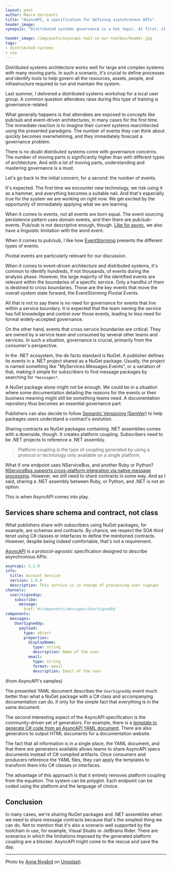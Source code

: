 ```yaml
---
layout: post
author: Mauro Servienti
title: "AsyncAPI, a specification for defining asynchronous APIs"
header_image: 
synopsis: "Distributed systems governance is a hot topic. At first, it might feel overwhelming. It's important to understand what we need to govern and which tools can help."

header_image: /img/posts/asyncapi-tool-in-our-toolbox/header.jpg 
tags:
- distributed-systems
- soa
---
```


Distributed systems architecture works well for large and complex systems with many moving parts. In such a scenario, it's crucial to define processes and identify tools to help govern all the resources, assets, people, and infrastructure required to run and maintain the system.

Last summer, I delivered a distributed systems workshop for a local user group. A common question attendees raise during this type of training is governance-related.

What generally happens is that attendees are exposed to concepts like pub/sub and event-driven architectures, in many cases for the first time. The immediate reaction is to imagine their current systems rearchitected using the presented paradigms. The number of events they can think about quickly becomes overwhelming, and they immediately forecast a governance problem.

There is no doubt distributed systems come with governance concerns. The number of moving parts is significantly higher than with different types of architecture. And with a lot of moving parts, understanding and mastering governance is a must.

Let's go back to the initial concern, for a second: the number of events. 

It's expected. The first time we encounter new technology, we risk using it as a hammer, and everything becomes a suitable nail. And that's especially true for the system we are working on right now. We get excited by the opportunity of immediately applying what we are learning.

When it comes to events, not all events are born equal. The event sourcing persistence pattern uses domain events, and then there are pub/sub-events. Pub/sub is not descriptive enough, though. [Like for async](https://milestone.topics.it/2021/09/15/linguistic-limitation.html), we also have a linguistic limitation with the word event.

When it comes to pub/sub, I like how [EventStorming](https://blog.avanscoperta.it/2014/02/12/introducing-event-storming/) presents the different types of events.

Pivotal events are particularly relevant for our discussion.

When it comes to event-driven architecture and distributed systems, it's common to identify hundreds, if not thousands, of events during the analysis phase. However, the large majority of the identified events are relevant within the boundaries of a specific service. Only a handful of them is destined to cross boundaries. Those are the key events that move the overall system state forward, the EventStorming Pivotal Events.

All that is not to say there is no need for governance for events that live within a service boundary. It is expected that the team owning the service has full knowledge and control over those events, leading to less need for formal widely-accepted governance.

On the other hand, events that cross service boundaries are critical. They are owned by a service team and consumed by several other teams and services. In such a situation, governance is crucial, primarily from the consumer's perspective.

In the .NET ecosystem, the de facto standard is NuGet. A publisher defines its events in a .NET project shared as a NuGet package. Usually, the project is named something like "MyServices.Messages.Events", or a variation of that, making it simple for subscribers to find message packages by searching for `*messages*`.

A NuGet package alone might not be enough. We could be in a situation where some documentation detailing the reasons for the events or their business meaning might still be something teams need. A documentation repository thus becomes an essential governance part.

Publishers can also decide to follow [Semantic Versioning (SemVer)](https://semver.org) to help packages users understand a contract's evolution.

Sharing contracts as NuGet packages containing .NET assemblies comes with a downside, though. It creates platform coupling. Subscribers need to be .NET projects to reference a .NET assembly.

> Platform coupling is the type of coupling generated by using a protocol or technology only available on a single platform.

What if one endpoint uses NServiceBus, and another Ruby or Python? [NServiceBus supports cross-platform integration via native message processing](https://particular.net/blog/cross-platform-integration-with-nservicebus-native-message-processing). However, we still need to share contracts in some way. And as I said, sharing a .NET assembly between Ruby, or Python, and .NET is not an option.

This is when AsyncAPI comes into play.

## Services share schema and contract, not class

What publishers share with subscribers using NuGet packages, for example, are schemas and contracts. By chance, we respect the SOA third tenet using C# classes or interfaces to define the mentioned contracts. However, despite being indeed comfortable, that's not a requirement.

[AsyncAPI](https://www.asyncapi.com) is a protocol-agnostic specification designed to describe asynchronous APIs:

```yaml
asyncapi: 2.2.0
info:
  title: Account Service
  version: 1.0.0
  description: This service is in charge of processing user signups
channels:
  user/signedup:
    subscribe:
      message:
        $ref:'#/components/messages/UserSignedUp'
components:
  messages:
    UserSignedUp:
      payload:
        type: object
        properties:
          displayName:
            type: string
            description: Name of the user
          email:
            type: string
            format: email
            description: Email of the user
```

(from AsyncAPI's samples)

The presented YAML document describes the `UserSignedUp` event much better than what a NuGet package with a C# class and accompanying documentation can do, if only for the simple fact that everything is in the same document.

The second interesting aspect of the AsyncAPI specification is the community-driven set of generators. For example, there is a [template to generate C# code from an AsyncAPI YAML document](https://github.com/jonaslagoni/asyncapi-quicktype-template). There are also generators to output HTML documents for a documentation website.

The fact that all information is in a single place, the YAML document, and that there are generators available allows teams to share AsyncAPI specs documents instead of C# compiled artifacts. Once consumers and producers reference the YAML files, they can apply the templates to transform them into C# classes or interfaces.


The advantage of this approach is that it entirely removes platform coupling from the equation. The system can be polyglot. Each endpoint can be coded using the platform and the language of choice.

## Conclusion

In many cases, we're sharing NuGet packages and .NET assemblies when we need to share message contracts because that's the simplest thing we can do. Not to mention that it's also a scenario well supported by the toolchain in use, for example, Visual Studio or JetBrains Rider. There are scenarios in which the limitations imposed by the generated platform coupling are a blocker. AsyncAPI might come to the rescue and save the day.


---

Photo by <a href="https://unsplash.com/@polarmermaid?utm_source=unsplash&utm_medium=referral&utm_content=creditCopyText">Anne Nygård</a> on <a href="https://unsplash.com/?utm_source=unsplash&utm_medium=referral&utm_content=creditCopyText">Unsplash</a>
